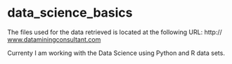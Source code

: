 # data_science_basics

The files used for the data retrieved is located at the following URL:
http:// www.dataminingconsultant.com

Currenty I am working with the Data Science using Python and R data sets.
